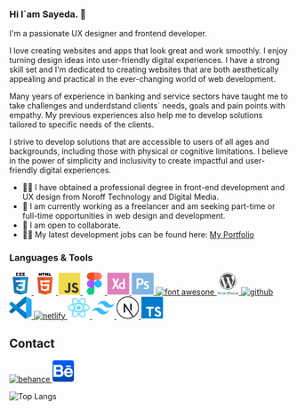 ### Hi I`am Sayeda. :wave:

I'm a passionate UX designer and frontend developer.

I love creating websites and apps that look great and work smoothly. I enjoy turning design ideas into user-friendly digital experiences. I have a strong skill set and I'm dedicated to creating websites that are both aesthetically appealing and practical in the ever-changing world of web development.

Many years of experience in banking and service sectors have taught me to take challenges and underdstand clients´ needs, goals and pain points with empathy. My previous experiences also help me to develop solutions tailored to specific needs of the clients.

I strive to develop solutions that are accessible to users of all ages and backgrounds, including those with physical or cognitive limitations. I believe in the power of simplicity and inclusivity to create impactful and user-friendly digital experiences.


- :woman_student: I have obtained a professional degree in front-end development and UX design from Noroff Technology and Digital Media.
- :telescope:	I am currently working as a freelancer and am seeking part-time or full-time opportunities in web design and development.
- :speech_balloon: I am open to collaborate.
- :woman_technologist:	 My latest development jobs can be found here: 
<a href="https://endearing-froyo-04825b.netlify.app/">My Portfolio</a>

### Languages & Tools


  <p align="left"> <a href="https://www.w3schools.com/css/" target="_blank">  <img src="https://raw.githubusercontent.com/devicons/devicon/master/icons/css3/css3-original-wordmark.svg" alt="css3" width="40" height="40"/> </a>  <a href="https://www.w3.org/html/" target="_blank"> <img src="https://raw.githubusercontent.com/devicons/devicon/master/icons/html5/html5-original-wordmark.svg" alt="html5" width="40" height="40"/> </a> <a href="https://developer.mozilla.org/en-US/docs/Web/JavaScript" target="_blank"> <img src="https://raw.githubusercontent.com/devicons/devicon/master/icons/javascript/javascript-original.svg" alt="javascript" width="40" height="40"/> </a> <a href="https://www.figma.com/" target="_blank"> <img src="https://github.com/devicons/devicon/blob/master/icons/figma/figma-original.svg" alt="figma" width="40" height="40"/> </a> <a href= "https://www.adobe.com/products/xd.html" target="_blank"> <img src= "https://github.com/devicons/devicon/blob/master/icons/xd/xd-plain.svg" alt="xd" width="40" height="40"/> </a> <a href= "https://www.adobe.com/no/products/photoshop.html" target="_blank"> <img src= "https://github.com/devicons/devicon/blob/master/icons/photoshop/photoshop-plain.svg" alt="xd" width="40" height="40"/> </a> <a href= "https://fontawesome.com/"  target="_blank"> <img src= "https://user-images.githubusercontent.com/83353551/196003945-82a37638-8869-4590-aacd-7b70679c413b.png" alt="font awesone" width="40" height="40"/> </a> </a> <a href= "https://wordpress.org/"  target="_blank"> <img src= "https://github.com/devicons/devicon/blob/master/icons/wordpress/wordpress-original.svg" alt="font awesone" width="40" height="40"/> </a> </a> <a href= "https://github.com/"  target="_blank"> <img src= "https://user-images.githubusercontent.com/83353551/196004287-52383ca4-d34c-4470-8e47-aaeeadbbd891.png" alt="github" width="40" height="40"/> </a> <a href= "https://code.visualstudio.com/"  target="_blank"> <img src= "https://github.com/devicons/devicon/blob/master/icons/vscode/vscode-original.svg" alt="github" width="40" height="40"/> </a> </a> <a href= "https://netlify.com/"  target="_blank"> <img src= "https://user-images.githubusercontent.com/83353551/196004531-6575851f-fc23-43d6-9cf6-e74bf03344d1.png" alt="netlify" width="40" height="40"/> </a><a href= "https://react.dev/"  target="_blank"> <img src= "https://github.com/devicons/devicon/blob/55609aa5bd817ff167afce0d965585c92040787a/icons/react/react-original.svg" alt="React" width="40" height="40"/> </a><a href= "https://tailwindcss.com/"  target="_blank"> <img src= "https://github.com/devicons/devicon/blob/55609aa5bd817ff167afce0d965585c92040787a/icons/tailwindcss/tailwindcss-plain.svg" alt="Tailwind css" width="40" height="40"/> </a><a href= "https://nextjs.org/"  target="_blank"> <img src= "https://github.com/devicons/devicon/blob/55609aa5bd817ff167afce0d965585c92040787a/icons/nextjs/nextjs-line.svg" alt="Nextjs" width="40" height="40"/> </a><a href= "https://www.typescriptlang.org/"  target="_blank"> <img src= "https://github.com/devicons/devicon/blob/55609aa5bd817ff167afce0d965585c92040787a/icons/typescript/typescript-original.svg" alt="TypeScript" width="40" height="40"/> </a>
  
  
  


## Contact 
<a href="https://www.linkedin.com/in/sayeda-chattopadhyay-7b33ba156/" target="_blank"> <img src="https://user-images.githubusercontent.com/83353551/195984318-dc867bbc-1288-4872-ba34-e6a4a7700535.png" alt="behance" width="40" height="40"/> </a> <a href="https://www.behance.net/gallery/111339401/UX-Portfolio" target="_blank"> <img src="https://github.com/devicons/devicon/blob/master/icons/behance/behance-original.svg" alt="behance" width="40" height="40"/> </a>





![Top Langs](https://github-readme-stats.vercel.app/api/top-langs/?username=sayeda-chattopadhyay&langs_count=5)




